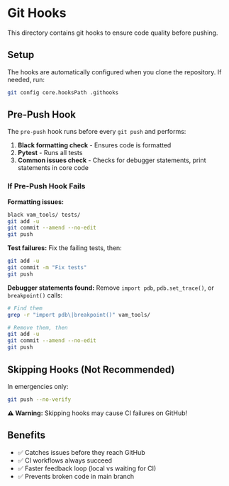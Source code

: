 # Git Hooks

This directory contains git hooks to ensure code quality before pushing.

## Setup

The hooks are automatically configured when you clone the repository. If needed, run:

```bash
git config core.hooksPath .githooks
```

## Pre-Push Hook

The `pre-push` hook runs before every `git push` and performs:

1. **Black formatting check** - Ensures code is formatted
2. **Pytest** - Runs all tests
3. **Common issues check** - Checks for debugger statements, print statements in core code

### If Pre-Push Hook Fails

**Formatting issues:**
```bash
black vam_tools/ tests/
git add -u
git commit --amend --no-edit
git push
```

**Test failures:**
Fix the failing tests, then:
```bash
git add -u
git commit -m "Fix tests"
git push
```

**Debugger statements found:**
Remove `import pdb`, `pdb.set_trace()`, or `breakpoint()` calls:
```bash
# Find them
grep -r "import pdb\|breakpoint()" vam_tools/

# Remove them, then
git add -u
git commit --amend --no-edit
git push
```

## Skipping Hooks (Not Recommended)

In emergencies only:
```bash
git push --no-verify
```

**⚠️ Warning:** Skipping hooks may cause CI failures on GitHub!

## Benefits

- ✅ Catches issues before they reach GitHub
- ✅ CI workflows always succeed
- ✅ Faster feedback loop (local vs waiting for CI)
- ✅ Prevents broken code in main branch

